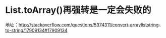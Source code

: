 # List.toArray()再强转是一定会失败的

地址：<http://stackoverflow.com/questions/5374311/convert-arrayliststring-to-string/17909134#17909134>